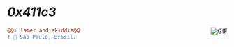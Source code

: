 #                                                                    *0x411c3*

<img align="right" alt="GIF" src="https://media.discordapp.net/attachments/838939229698523166/847654103392059412/1549919537_tumblr_pdmf75pUAs1wudf7oo1_500.gif?width=450&height=292"/>

```diff
@@⭐ lamer and skiddie@@
! 📍 São Paulo, Brasil.
```
